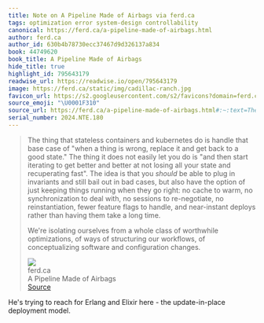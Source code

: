 ```yaml
---
title: Note on A Pipeline Made of Airbags via ferd.ca
tags: optimization error system-design controllability
canonical: https://ferd.ca/a-pipeline-made-of-airbags.html
author: ferd.ca
author_id: 630b4b78730ecc37467d9d326137a834
book: 44749620
book_title: A Pipeline Made of Airbags
hide_title: true
highlight_id: 795643179
readwise_url: https://readwise.io/open/795643179
image: https://ferd.ca/static/img/cadillac-ranch.jpg
favicon_url: https://s2.googleusercontent.com/s2/favicons?domain=ferd.ca
source_emoji: "\U0001F310"
source_url: https://ferd.ca/a-pipeline-made-of-airbags.html#:~:text=The%20thing%20that,and%20configuration%20changes.
serial_number: 2024.NTE.180
---
```

> The thing that stateless containers and kubernetes do is handle that base case of "when a thing is wrong, replace it and get back to a good state." The thing it does not easily let you do is "and then start iterating to get better and better at not losing all your state and recuperating fast". The idea is that you *should* be able to plug in invariants and still bail out in bad cases, but also have the option of just keeping things running when they go right: no cache to warm, no synchronization to deal with, no sessions to re-negotiate, no reinstantiation, fewer feature flags to handle, and near-instant deploys rather than having them take a long time.
> 
> We're isolating ourselves from a whole class of worthwhile optimizations, of ways of structuring our workflows, of conceptualizing software and configuration changes.
> <div class="quoteback-footer"><div class="quoteback-avatar"><img class="mini-favicon" src="https://s2.googleusercontent.com/s2/favicons?domain=ferd.ca"></div><div class="quoteback-metadata"><div class="metadata-inner"><span style="display:none">FROM:</span><div aria-label="ferd.ca" class="quoteback-author"> ferd.ca</div><div aria-label="A Pipeline Made of Airbags" class="quoteback-title"> A Pipeline Made of Airbags</div></div></div><div class="quoteback-backlink"><a target="_blank" aria-label="go to the full text of this quotation" rel="noopener" href="https://ferd.ca/a-pipeline-made-of-airbags.html#:~:text=The%20thing%20that,and%20configuration%20changes." class="quoteback-arrow"> Source</a></div></div>

He's trying to reach for Erlang and Elixir here - the update-in-place deployment model.